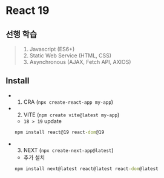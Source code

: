 # React 19

## 선행 학습
> 1. Javascript (ES6+)
> 2. Static Web Service (HTML, CSS)
> 3. Asynchronous (AJAX, Fetch API, AXIOS)

## Install

+ 1. CRA (`npx create-react-app my-app`)

+ 2. VITE (`npm create vite@latest my-app`)
  + `18 > 19` update
  ```cmd
  npm install react@19 react-dom@19
  ```

+ 3. NEXT (`npx create-next-app@latest`)
  + 추가 설치
  ```cmd
  npm install next@latest react@latest react-dom@latest
  ```


